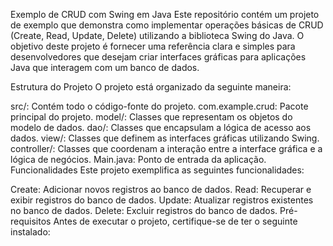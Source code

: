 Exemplo de CRUD com Swing em Java
Este repositório contém um projeto de exemplo que demonstra como implementar operações básicas de CRUD (Create, Read, Update, Delete) utilizando a biblioteca Swing do Java. O objetivo deste projeto é fornecer uma referência clara e simples para desenvolvedores que desejam criar interfaces gráficas para aplicações Java que interagem com um banco de dados.

Estrutura do Projeto
O projeto está organizado da seguinte maneira:

src/: Contém todo o código-fonte do projeto.
com.example.crud: Pacote principal do projeto.
model/: Classes que representam os objetos do modelo de dados.
dao/: Classes que encapsulam a lógica de acesso aos dados.
view/: Classes que definem as interfaces gráficas utilizando Swing.
controller/: Classes que coordenam a interação entre a interface gráfica e a lógica de negócios.
Main.java: Ponto de entrada da aplicação.
Funcionalidades
Este projeto exemplifica as seguintes funcionalidades:

Create: Adicionar novos registros ao banco de dados.
Read: Recuperar e exibir registros do banco de dados.
Update: Atualizar registros existentes no banco de dados.
Delete: Excluir registros do banco de dados.
Pré-requisitos
Antes de executar o projeto, certifique-se de ter o seguinte instalado:
